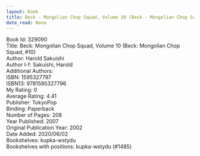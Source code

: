```yaml
---
layout: book
title: Beck - Mongolian Chop Squad, Volume 10 (Beck - Mongolian Chop Squad,  no. 10)
date_read: None
---
```


Book Id: 329090<br />
Title: Beck: Mongolian Chop Squad, Volume 10 (Beck: Mongolian Chop Squad, #10)<br />
Author: Harold Sakuishi<br />
Author l-f: Sakuishi, Harold<br />
Additional Authors: <br />
ISBN: 1595327797<br />
ISBN13: 9781595327796<br />
My Rating: 0<br />
Average Rating: 4.41<br />
Publisher: TokyoPop<br />
Binding: Paperback<br />
Number of Pages: 208<br />
Year Published: 2007<br />
Original Publication Year: 2002<br />
Date Added: 2020/06/02<br />
Bookshelves: kupka-wstydu<br />
Bookshelves with positions: kupka-wstydu (#1485)<br />

